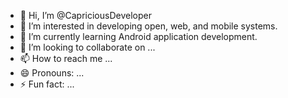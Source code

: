 - 👋 Hi, I’m @CapriciousDeveloper
- 👀 I’m interested in developing open, web, and mobile systems.
- 🌱 I’m currently learning Android application development.
- 💞️ I’m looking to collaborate on ...
- 📫 How to reach me ...
- 😄 Pronouns: ...
- ⚡ Fun fact: ...

<!---
CapriciousDeveloper/CapriciousDeveloper is a ✨ special ✨ repository because its `README.md` (this file) appears on your GitHub profile.
You can click the Preview link to take a look at your changes.
--->
